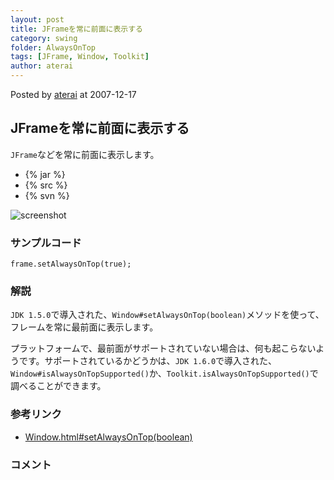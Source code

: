 ```yaml
---
layout: post
title: JFrameを常に前面に表示する
category: swing
folder: AlwaysOnTop
tags: [JFrame, Window, Toolkit]
author: aterai
---
```


Posted by [aterai](http://terai.xrea.jp/aterai.html) at 2007-12-17

## JFrameを常に前面に表示する
`JFrame`などを常に前面に表示します。

- {% jar %}
- {% src %}
- {% svn %}

<!-- dummy comment line for breaking list -->

![screenshot](http://lh3.ggpht.com/_9Z4BYR88imo/TQTHh-ILwOI/AAAAAAAAARU/SYnOw7As81Y/s800/AlwaysOnTop.png)

### サンプルコード
<pre class="prettyprint"><code>frame.setAlwaysOnTop(true);
</code></pre>

### 解説
`JDK 1.5.0`で導入された、`Window#setAlwaysOnTop(boolean)`メソッドを使って、フレームを常に最前面に表示します。

プラットフォームで、最前面がサポートされていない場合は、何も起こらないようです。サポートされているかどうかは、`JDK 1.6.0`で導入された、`Window#isAlwaysOnTopSupported()`か、`Toolkit.isAlwaysOnTopSupported()`で調べることができます。

### 参考リンク
- [Window.html#setAlwaysOnTop(boolean)](http://docs.oracle.com/javase/jp/6/api/java/awt/Window.html#setAlwaysOnTop%28boolean%29)

<!-- dummy comment line for breaking list -->

### コメント
